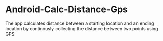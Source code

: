 # Android-Calc-Distance-Gps
The app calculates distance between a starting location and an ending location by continously collecting the distance between two points using GPS
